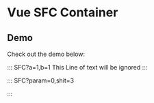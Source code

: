 # Vue SFC Container

## Demo

Check out the demo below:

::: SFC?a=1,b=1
This Line of text will be ignored
:::


::: SFC?param=0,shit=3
<template>
</template>
<script>
</script>
<style>
</style>
:::
